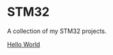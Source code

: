 # STM32
A collection of my STM32 projects.

[Hello World](https://github.com/Amid68/STM32-Hello-World)
